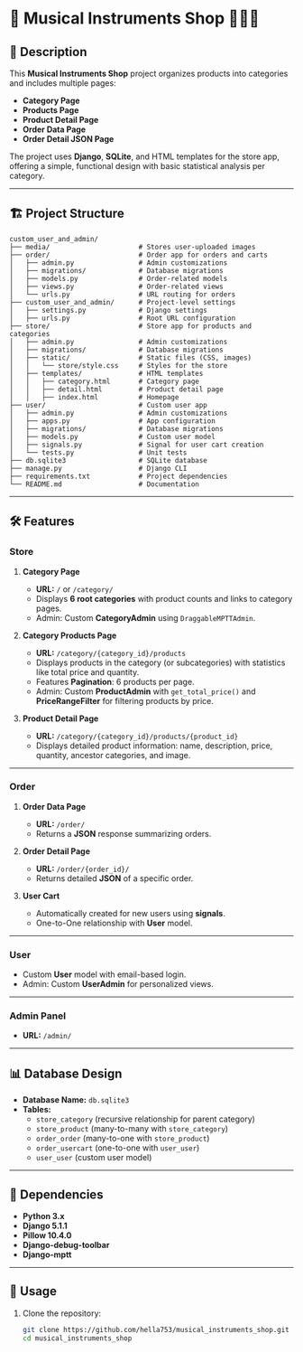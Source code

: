 # 🎵 Musical Instruments Shop 🎸🎹🎷

## 📖 Description  
This **Musical Instruments Shop** project organizes products into categories and includes multiple pages:  
- **Category Page**  
- **Products Page**  
- **Product Detail Page**  
- **Order Data Page**  
- **Order Detail JSON Page**  

The project uses **Django**, **SQLite**, and HTML templates for the store app, offering a simple, functional design with basic statistical analysis per category.

---

## 🏗️ Project Structure
```
custom_user_and_admin/
├── media/                      # Stores user-uploaded images
├── order/                      # Order app for orders and carts
│   ├── admin.py                # Admin customizations
│   ├── migrations/             # Database migrations
│   ├── models.py               # Order-related models
│   ├── views.py                # Order-related views
│   └── urls.py                 # URL routing for orders
├── custom_user_and_admin/      # Project-level settings
│   ├── settings.py             # Django settings
│   ├── urls.py                 # Root URL configuration
├── store/                      # Store app for products and categories
│   ├── admin.py                # Admin customizations
│   ├── migrations/             # Database migrations
│   ├── static/                 # Static files (CSS, images)
│   │   └── store/style.css     # Styles for the store
│   ├── templates/              # HTML templates
│   │   ├── category.html       # Category page
│   │   ├── detail.html         # Product detail page
│   │   ├── index.html          # Homepage
├── user/                       # Custom user app
│   ├── admin.py                # Admin customizations
│   ├── apps.py                 # App configuration
│   ├── migrations/             # Database migrations
│   ├── models.py               # Custom user model
│   ├── signals.py              # Signal for user cart creation
│   └── tests.py                # Unit tests
├── db.sqlite3                  # SQLite database
├── manage.py                   # Django CLI
├── requirements.txt            # Project dependencies
└── README.md                   # Documentation
```

---

## 🛠️ Features  
### **Store**
1. **Category Page**  
   - **URL:** `/` or `/category/`  
   - Displays **6 root categories** with product counts and links to category pages.  
   - Admin: Custom **CategoryAdmin** using `DraggableMPTTAdmin`.  

2. **Category Products Page**  
   - **URL:** `/category/{category_id}/products`  
   - Displays products in the category (or subcategories) with statistics like total price and quantity.  
   - Features **Pagination**: 6 products per page.  
   - Admin: Custom **ProductAdmin** with `get_total_price()` and **PriceRangeFilter** for filtering products by price.

3. **Product Detail Page**  
   - **URL:** `/category/{category_id}/products/{product_id}`  
   - Displays detailed product information: name, description, price, quantity, ancestor categories, and image.

---

### **Order**
1. **Order Data Page**  
   - **URL:** `/order/`  
   - Returns a **JSON** response summarizing orders.  

2. **Order Detail Page**  
   - **URL:** `/order/{order_id}/`  
   - Returns detailed **JSON** of a specific order.  

3. **User Cart**  
   - Automatically created for new users using **signals**.  
   - One-to-One relationship with **User** model.  

---

### **User**  
- Custom **User** model with email-based login.  
- Admin: Custom **UserAdmin** for personalized views.  

---

### **Admin Panel**  
- **URL:** `/admin/`  

---

## 📊 Database Design  
- **Database Name:** `db.sqlite3`  
- **Tables:**  
  - `store_category` (recursive relationship for parent category)  
  - `store_product` (many-to-many with `store_category`)  
  - `order_order` (many-to-one with `store_product`)  
  - `order_usercart` (one-to-one with `user_user`)  
  - `user_user` (custom user model)  

---

## 🔧 Dependencies  
- **Python 3.x**  
- **Django 5.1.1**  
- **Pillow 10.4.0**  
- **Django-debug-toolbar**  
- **Django-mptt**  

---

## 🚀 Usage  
1. Clone the repository:  
   ```bash
   git clone https://github.com/hella753/musical_instruments_shop.git
   cd musical_instruments_shop

